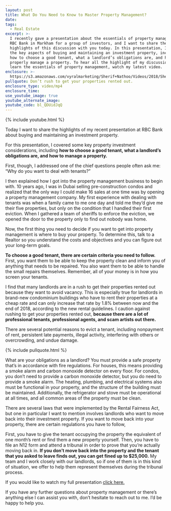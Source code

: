 ```yaml
---
layout: post
title: What Do You Need to Know to Master Property Management?
date:
tags:
  - Real Estate
excerpt: >-
  I recently gave a presentation about the essentials of property management at
  RBC Bank in Markham for a group of investors, and I want to share the
  highlights of this discussion with you today. In this presentation, I covered
  the key aspects of buying and maintaining an investment property, including
  how to choose a good tenant, what a landlord’s obligations are, and how to
  properly manage a property. To hear all the highlight of my discussion and
  learn the essentials of property management, watch my latest video.
enclosure: >-
  https://s3.amazonaws.com/vyralmarketing/Sherif+Nathoo/Videos/2018/Sherif%2520Nathoo%2520Team-%2520What%2520Do%2520You%2520Need%2520to%2520Know%2520to%2520Master%2520Property%2520Management%253F(1).mp4
pullquote: Don’t rush to get your properties rented out.
enclosure_type: video/mp4
enclosure_time:
use_youtube_image: true
youtube_alternate_image:
youtube_code: bl_QDUidJqQ
---
```


{% include youtube.html %}

Today I want to share the highlights of my recent presentation at RBC Bank about buying and maintaining an investment property.

For this presentation, I covered some key property investment considerations, including **how to choose a good tenant, what a landlord’s obligations are, and how to manage a property.**

First, though, I addressed one of the chief questions people often ask me: “Why do you want to deal with tenants?”

I then explained how I got into the property management business to begin with. 10 years ago, I was in Dubai selling pre-construction condos and realized that the only way I could make 16 sales at one time was by opening a property management company. My first experience with dealing with tenants was when a family came to me one day and told me they’d give me their five properties, but only on the condition that I handled their first eviction. When I gathered a team of sheriffs to enforce the eviction, we opened the door to the property only to find out nobody was home.

Now, the first thing you need to decide if you want to get into property management is where to buy your property. To determine this, talk to a Realtor so you understand the costs and objectives and you can figure out your long-term goals.

**To choose a good tenant, there are certain criteria you need to follow.** First, you want them to be able to keep the property clean and inform you of anything that needs to be repaired. You also want them to be able to handle the small repairs themselves. Remember, all of your money is in how you screen your tenants.

I find that many landlords are in a rush to get their properties rented out because they want to avoid vacancy. This is especially true for landlords in brand-new condominium buildings who have to rent their properties at a cheap rate and can only increase that rate by 1.8% between now and the end of 2018, according to the new rental guidelines. I caution against rushing to get your properties rented out, **because there are a lot of professional tenants, professional agents, and scam artists out there.**

There are several potential reasons to evict a tenant, including nonpayment of rent, persistent late payments, illegal activity, interfering with others or overcrowding, and undue damage.

{% include pullquote.html %}

What are your obligations as a landlord? You must provide a safe property that’s in accordance with fire regulations. For houses, this means providing a smoke alarm and carbon monoxide detector on every floor. For condos, you don’t need to provide a carbon monoxide detector, but you do need to provide a smoke alarm. The heating, plumbing, and electrical systems also must be functional in your property, and the structure of the building must be maintained. Additionally, the refrigerator and stove must be operational at all times, and all common areas of the property must be clean.

There are several laws that were implemented by the Rental Fairness Act, but one in particular I want to mention involves landlords who want to move back into their investment property. If you want to move back into your property, there are certain regulations you have to follow,

First, you have to give the tenant occupying the property the equivalent of one month’s rent or find them a new property yourself. Then, you have to file an N12 form and attend a tribunal in order to prove that you’re actually moving back in. **If you don’t move back into the property and the tenant that you asked to leave finds out, you can get fined up to $25,000.** My team and I work closely with our landlords, so if one of them is in this kind of situation, we offer to help them represent themselves during the tribunal process.

If you would like to watch my full presentation [click here. ](https://www.youtube.com/watch?v=7FMq-lMhy-c)

If you have any further questions about property management or there’s anything else I can assist you with, don’t hesitate to reach out to me. I’d be happy to help you.

&nbsp;